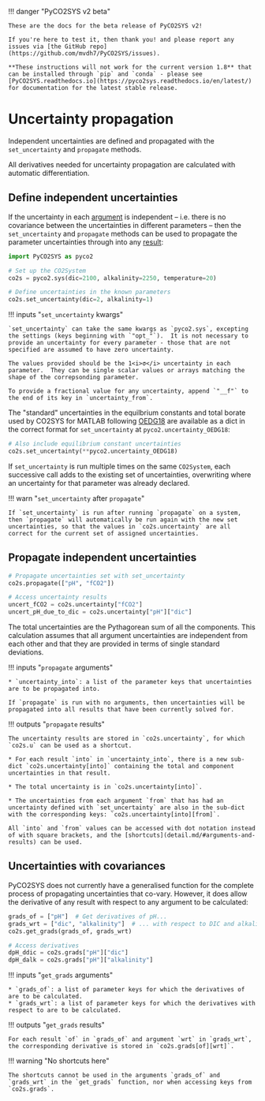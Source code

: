 !!! danger "PyCO2SYS v2 beta"

    These are the docs for the beta release of PyCO2SYS v2!

    If you're here to test it, then thank you! and please report any issues via [the GitHub repo](https://github.com/mvdh7/PyCO2SYS/issues).

    **These instructions will not work for the current version 1.8** that can be installed through `pip` and `conda` - please see [PyCO2SYS.readthedocs.io](https://pyco2sys.readthedocs.io/en/latest/) for documentation for the latest stable release.

# Uncertainty propagation

Independent uncertainties are defined and propagated with the `set_uncertainty` and `propagate` methods.

All derivatives needed for uncertainty propagation are calculated with automatic differentiation.

## Define independent uncertainties

If the uncertainty in each [argument](detail.md/#keyword-arguments) is independent – i.e. there is no covariance between the uncertainties in different parameters – then the `set_uncertainty` and `propagate` methods can be used to propagate the parameter uncertainties through into any [result](detail.md/#results):

```python
import PyCO2SYS as pyco2

# Set up the CO2System
co2s = pyco2.sys(dic=2100, alkalinity=2250, temperature=20)

# Define uncertainties in the known parameters
co2s.set_uncertainty(dic=2, alkalinity=1)
```

!!! inputs "`set_uncertainty` kwargs"

    `set_uncertainty` can take the same kwargs as `pyco2.sys`, excepting the settings (keys beginning with `"opt_"`).  It is not necessary to provide an uncertainty for every parameter - those that are not specified are assumed to have zero uncertainty.

    The values provided should be the 1<i>σ</i> uncertainty in each parameter.  They can be single scalar values or arrays matching the shape of the correpsonding parameter.

    To provide a fractional value for any uncertainty, append `"__f"` to the end of its key in `uncertainty_from`.

The "standard" uncertainties in the equilbrium constants and total borate used by CO2SYS for MATLAB following [OEDG18](refs.md/#o) are available as a dict in the correct format for `set_uncertainty` at `pyco2.uncertainty_OEDG18`:

```python
# Also include equilibrium constant uncertainties
co2s.set_uncertainty(**pyco2.uncertainty_OEDG18)
```

If `set_uncertainty` is run multiple times on the same `CO2System`, each successive call adds to the existing set of uncertainties, overwriting where an uncertainty for that parameter was already declared.

!!! warn "`set_uncertainty` after `propagate`"

    If `set_uncertainty` is run after running `propagate` on a system, then `propagate` will automatically be run again with the new set uncertainties, so that the values in `co2s.uncertainty` are all correct for the current set of assigned uncertainties.

## Propagate independent uncertainties

```python
# Propagate uncertainties set with set_uncertainty
co2s.propagate(["pH", "fCO2"])

# Access uncertainty results
uncert_fCO2 = co2s.uncertainty["fCO2"]
uncert_pH_due_to_dic = co2s.uncertainty["pH"]["dic"]
```

The total uncertainties are the Pythagorean sum of all the components.  This calculation assumes that all argument uncertainties are independent from each other and that they are provided in terms of single standard deviations.

!!! inputs "`propagate` arguments"

    * `uncertainty_into`: a list of the parameter keys that uncertainties are to be propagated into.

    If `propagate` is run with no arguments, then uncertainties will be propagated into all results that have been currently solved for.

!!! outputs "`propagate` results"

    The uncertainty results are stored in `co2s.uncertainty`, for which `co2s.u` can be used as a shortcut.

    * For each result `into` in `uncertainty_into`, there is a new sub-dict `co2s.uncertainty[into]` containing the total and component uncertainties in that result.
  
    * The total uncertainty is in `co2s.uncertainty[into]`.
  
    * The uncertainties from each argument `from` that has had an uncertainty defined with `set_uncertainty` are also in the sub-dict with the corresponding keys: `co2s.uncertainty[into][from]`.

    All `into` and `from` values can be accessed with dot notation instead of with square brackets, and the [shortcuts](detail.md/#arguments-and-results) can be used.

## Uncertainties with covariances

PyCO2SYS does not currently have a generalised function for the complete process of propagating uncertainties that co-vary.  However, it does allow the derivative of any result with respect to any argument to be calculated:

```python
grads_of = ["pH"]  # Get derivatives of pH...
grads_wrt = ["dic", "alkalinity"]  # ... with respect to DIC and alkalinity
co2s.get_grads(grads_of, grads_wrt)

# Access derivatives
dpH_ddic = co2s.grads["pH"]["dic"]
dpH_dalk = co2s.grads["pH"]["alkalinity"]
```

!!! inputs "`get_grads` arguments"

    * `grads_of`: a list of parameter keys for which the derivatives of are to be calculated.
    * `grads_wrt`: a list of parameter keys for which the derivatives with respect to are to be calculated.

!!! outputs "`get_grads` results"

    For each result `of` in `grads_of` and argument `wrt` in `grads_wrt`, the corresponding derivative is stored in `co2s.grads[of][wrt]`.

!!! warning "No shortcuts here"

    The shortcuts cannot be used in the arguments `grads_of` and `grads_wrt` in the `get_grads` function, nor when accessing keys from `co2s.grads`.